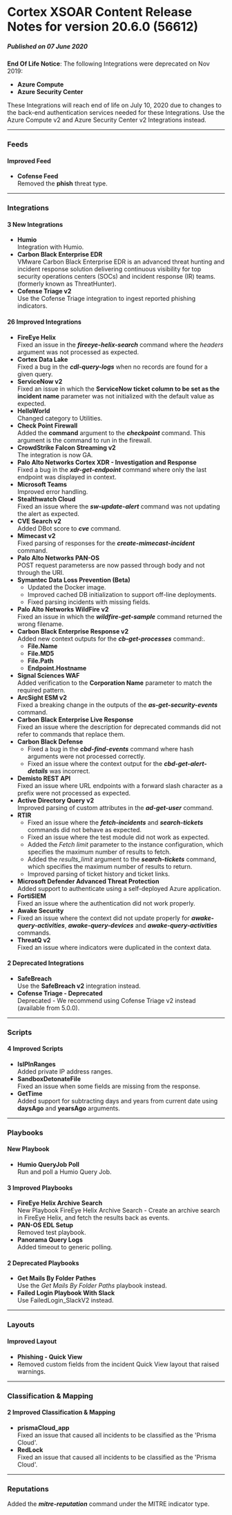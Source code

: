 # Cortex XSOAR Content Release Notes for version 20.6.0 (56612)
##### Published on 07 June 2020

**End Of Life Notice**: The following Integrations were deprecated on Nov 2019:
- **Azure Compute**
- **Azure Security Center**

These Integrations will reach end of life on July 10, 2020 due to changes to the back-end authentication services needed for these Integrations. Use the Azure Compute v2 and Azure Security Center v2 Integrations instead.

----------
### Feeds
#### Improved Feed
- __Cofense Feed__  
Removed the **phish** threat type.
---
### Integrations

####  3 New Integrations
- __Humio__  
Integration with Humio.
- __Carbon Black Enterprise EDR__  
VMware Carbon Black Enterprise EDR is an advanced threat hunting and incident response solution delivering continuous visibility for top security operations centers (SOCs) and incident response (IR) teams. (formerly known as ThreatHunter).
- __Cofense Triage v2__  
Use the Cofense Triage integration to ingest reported phishing indicators.

####  26 Improved Integrations
- __FireEye Helix__  
Fixed an issue in the ***fireeye-helix-search*** command where the *headers* argument was not processed as expected.
- __Cortex Data Lake__  
Fixed a bug in the ***cdl-query-logs*** when no records are found for a given query.
- __ServiceNow v2__  
Fixed an issue in which the **ServiceNow ticket column to be set as the incident name** parameter was not initialized with the default value as expected.
- __HelloWorld__  
Changed category to Utilities.
- __Check Point Firewall__  
Added the **command** argument to the ***checkpoint*** command. This argument is the command to run in the firewall.
- __CrowdStrike Falcon Streaming v2__  
The integration is now GA.
- __Palo Alto Networks Cortex XDR - Investigation and Response__  
Fixed a bug in the ***xdr-get-endpoint*** command where only the last endpoint was displayed in context.
- __Microsoft Teams__  
Improved error handling.
- __Stealthwatch Cloud__  
Fixed an issue where the ***sw-update-alert*** command was not updating the alert as expected.
- __CVE Search v2__  
Added DBot score to ***cve*** command.
- __Mimecast v2__  
Fixed parsing of responses for the ***create-mimecast-incident*** command.
- __Palo Alto Networks PAN-OS__  
POST request parameterss are now passed through body and not through the URI.
- __Symantec Data Loss Prevention (Beta)__  
  - Updated the Docker image.
  - Improved cached DB initialization to support off-line deployments.
  - Fixed parsing incidents with missing fields.
- __Palo Alto Networks WildFire v2__  
Fixed an issue in which the ***wildfire-get-sample*** command returned the wrong filename.
- __Carbon Black Enterprise Response v2__  
Added new context outputs for the ***cb-get-processes*** command:.
  - **File.Name**
  - **File.MD5**
  - **File.Path**
  - **Endpoint.Hostname**
- __Signal Sciences WAF__  
Added verification to the **Corporation Name** parameter to match the required pattern.
- __ArcSight ESM v2__  
Fixed a breaking change in the outputs of the ***as-get-security-events*** command.
- __Carbon Black Enterprise Live Response__  
Fixed an issue where the description for deprecated commands did not refer to commands that replace them.
- __Carbon Black Defense__  
  - Fixed a bug in the ***cbd-find-events*** command where hash arguments were not processed correctly.
  - Fixed an issue where the context output for the ***cbd-get-alert-details*** was incorrect.
- __Demisto REST API__  
Fixed an issue where URL endpoints with a forward slash character as a prefix were not processed as expected.
- __Active Directory Query v2__  
Improved parsing of custom attributes in the ***ad-get-user*** command.
- __RTIR__  
  - Fixed an issue where the ***fetch-incidents*** and ***search-tickets*** commands did not behave as expected.
  - Fixed an issue where the test module did not work as expected.
  - Added the *Fetch limit* parameter to the instance configuration, which specifies the maximum number of results to fetch.
  - Added the *results_limit* argument to the ***search-tickets*** command, which specifies the maximum number of results to return.
  - Improved parsing of ticket history and ticket links.
- __Microsoft Defender Advanced Threat Protection__  
Added support to authenticate using a self-deployed Azure application.
- __FortiSIEM__  
Fixed an issue where the authentication did not work properly.
- __Awake Security__  
 - Fixed an issue where the context did not update properly for ***awake-query-activities***, ***awake-query-devices*** and ***awake-query-activities*** commands.
- __ThreatQ v2__  
Fixed an issue where indicators were duplicated in the context data.

#### 2 Deprecated Integrations
- __SafeBreach__  
Use the **SafeBreach v2** integration instead.
- __Cofense Triage - Deprecated__  
Deprecated - We recommend using Cofense Triage v2 instead (available from 5.0.0).
---
### Scripts

####  4 Improved Scripts
- __IsIPInRanges__  
Added private IP address ranges.
- __SandboxDetonateFile__  
Fixed an issue when some fields are missing from the response.
- __GetTime__  
Added support for subtracting days and years from current date using **daysAgo** and **yearsAgo** arguments.


---
### Playbooks

####  New Playbook
- __Humio QueryJob Poll__  
Run and poll a Humio Query Job.

####  3 Improved Playbooks
- __FireEye Helix Archive Search__  
New Playbook FireEye Helix Archive Search - Create an archive search in FireEye Helix, and fetch the results back as events.
- __PAN-OS EDL Setup__  
Removed test playbook.
- __Panorama Query Logs__  
Added timeout to generic polling.

#### 2 Deprecated Playbooks
- __Get Mails By Folder Pathes__  
Use the *Get Mails By Folder Paths* playbook instead.
- __Failed Login Playbook With Slack__  
Use FailedLogin_SlackV2 instead.


---
### Layouts

#### Improved Layout
- __Phishing - Quick View__  
- Removed custom fields from the incident Quick View layout that raised warnings.

---
### Classification & Mapping

#### 2 Improved Classification & Mapping
- __prismaCloud_app__  
Fixed an issue that caused all incidents to be classified as the 'Prisma Cloud'.
- __RedLock__  
Fixed an issue that caused all incidents to be classified as the 'Prisma Cloud'.


---
### Reputations
Added the ***mitre-reputation*** command under the MITRE indicator type.